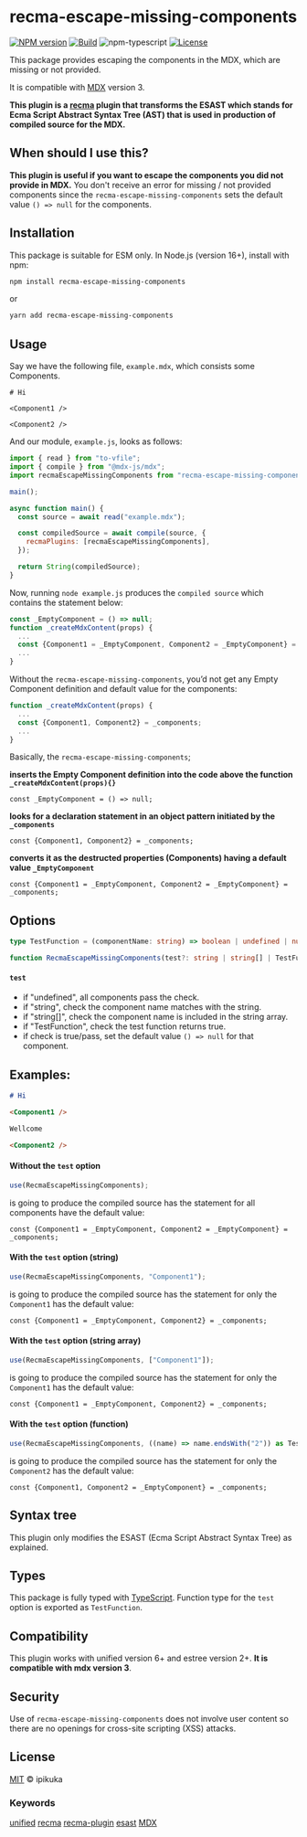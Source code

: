 # recma-escape-missing-components

[![NPM version][npm-image]][npm-url]
[![Build][github-build]][github-build-url]
![npm-typescript]
[![License][github-license]][github-license-url]

This package provides escaping the components in the MDX, which are missing or not provided.

It is compatible with [MDX][MDX] version 3.

**This plugin is a [recma][recma] plugin that transforms the ESAST which stands for Ecma Script Abstract Syntax Tree (AST) that is used in production of compiled source for the MDX.**

## When should I use this?

**This plugin is useful if you want to escape the components you did not provide in MDX.** You don't receive an error for missing / not provided components since the `recma-escape-missing-components` sets the default value `() => null` for the components.

## Installation

This package is suitable for ESM only. In Node.js (version 16+), install with npm:

```bash
npm install recma-escape-missing-components
```

or

```bash
yarn add recma-escape-missing-components
```

## Usage

Say we have the following file, `example.mdx`, which consists some Components.

```mdx
# Hi

<Component1 />

<Component2 />
```

And our module, `example.js`, looks as follows:

```javascript
import { read } from "to-vfile";
import { compile } from "@mdx-js/mdx";
import recmaEscapeMissingComponents from "recma-escape-missing-components";

main();

async function main() {
  const source = await read("example.mdx");

  const compiledSource = await compile(source, {
    recmaPlugins: [recmaEscapeMissingComponents],
  });

  return String(compiledSource);
}
```

Now, running `node example.js` produces the `compiled source` which contains the statement below:

```js
const _EmptyComponent = () => null;
function _createMdxContent(props) {
  ...
  const {Component1 = _EmptyComponent, Component2 = _EmptyComponent} = _components;
  ...
}
```

Without the `recma-escape-missing-components`, you’d not get any Empty Component definition and default value for the components:

```js
function _createMdxContent(props) {
  ...
  const {Component1, Component2} = _components;
  ...
}
```

Basically, the `recma-escape-missing-components`;

**inserts the Empty Component definition into the code above the function `_createMdxContent(props){}`**

`const _EmptyComponent = () => null;`

**looks for a declaration statement in an object pattern initiated by the `_components`**

`const {Component1, Component2} = _components;`

**converts it as the destructed properties (Components) having a default value `_EmptyComponent`**

`const {Component1 = _EmptyComponent, Component2 = _EmptyComponent} = _components;`

## Options

```typescript
type TestFunction = (componentName: string) => boolean | undefined | null;

function RecmaEscapeMissingComponents(test?: string | string[] | TestFunction)
```

#### `test`
+ if "undefined", all components pass the check.
+ if "string", check the component name matches with the string.
+ if "string[]", check the component name is included in the string array.
+ if "TestFunction", check the test function returns true.
+ if check is true/pass, set the default value `() => null` for that component.

## Examples:

```markdown
# Hi

<Component1 />

Wellcome

<Component2 />
```

#### Without the `test` option

```javascript
use(RecmaEscapeMissingComponents);
```

is going to produce the compiled source has the statement for all components have the default value:

`const {Component1 = _EmptyComponent, Component2 = _EmptyComponent} = _components;`

#### With the `test` option (string)

```javascript
use(RecmaEscapeMissingComponents, "Component1");
```

is going to produce the compiled source has the statement for only the `Component1` has the default value:

`const {Component1 = _EmptyComponent, Component2} = _components;`

#### With the `test` option (string array)

```javascript
use(RecmaEscapeMissingComponents, ["Component1"]);
```
is going to produce the compiled source has the statement for only the `Component1` has the default value:

`const {Component1 = _EmptyComponent, Component2} = _components;`

#### With the `test` option (function)

```javascript
use(RecmaEscapeMissingComponents, ((name) => name.endsWith("2")) as TestFunction);
```
is going to produce the compiled source has the statement for only the `Component2` has the default value:

`const {Component1, Component2 = _EmptyComponent} = _components;`

## Syntax tree

This plugin only modifies the ESAST (Ecma Script Abstract Syntax Tree) as explained.

## Types

This package is fully typed with [TypeScript][typeScript]. Function type for the `test` option is exported as `TestFunction`.

## Compatibility

This plugin works with unified version 6+ and estree version 2+. **It is compatible with mdx version 3**.

## Security

Use of `recma-escape-missing-components` does not involve user content so there are no openings for cross-site scripting (XSS) attacks.

## License

[MIT][license] © ipikuka

### Keywords

[unified][unifiednpm] [recma][recmanpm] [recma-plugin][recmapluginnpm] [esast][esastnpm] [MDX][MDXnpm]

[unified]: https://github.com/unifiedjs/unified
[unifiednpm]: https://www.npmjs.com/search?q=keywords:unified
[recma]: https://mdxjs.com/docs/extending-mdx/#list-of-plugins
[recmanpm]: https://www.npmjs.com/search?q=keywords:recma
[recmapluginnpm]: https://www.npmjs.com/search?q=keywords:recma%20plugin
[esast]: https://github.com/syntax-tree/esast
[esastnpm]: https://www.npmjs.com/search?q=keywords:esast
[MDX]: https://mdxjs.com/
[MDXnpm]: https://www.npmjs.com/search?q=keywords:mdx
[typescript]: https://www.typescriptlang.org/
[license]: https://github.com/ipikuka/recma-escape-missing-components/blob/main/LICENSE
[markdownnpm]: https://www.npmjs.com/search?q=keywords:markdown
[recmaEMCnpm]: https://www.npmjs.com/search?q=keywords:recma%20custom%20escape%20missing%20components
[npm-url]: https://www.npmjs.com/package/recma-escape-missing-components
[npm-image]: https://img.shields.io/npm/v/recma-escape-missing-components
[github-license]: https://img.shields.io/github/license/ipikuka/recma-escape-missing-components
[github-license-url]: https://github.com/ipikuka/recma-escape-missing-components/blob/master/LICENSE
[github-build]: https://github.com/ipikuka/recma-escape-missing-components/actions/workflows/publish.yml/badge.svg
[github-build-url]: https://github.com/ipikuka/recma-escape-missing-components/actions/workflows/publish.yml
[npm-typescript]: https://img.shields.io/npm/types/recma-escape-missing-components
